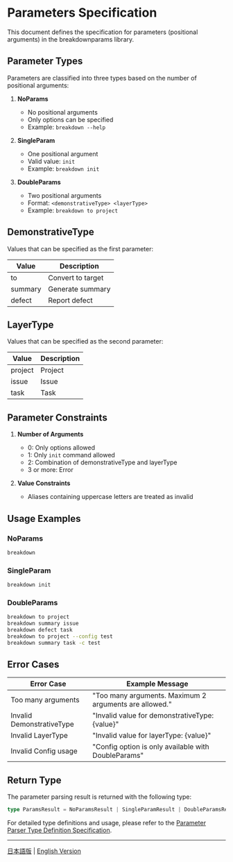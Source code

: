 # Parameters Specification

This document defines the specification for parameters (positional arguments) in the breakdownparams library.

## Parameter Types

Parameters are classified into three types based on the number of positional arguments:

1. **NoParams**
   - No positional arguments
   - Only options can be specified
   - Example: `breakdown --help`

2. **SingleParam**
   - One positional argument
   - Valid value: `init`
   - Example: `breakdown init`

3. **DoubleParams**
   - Two positional arguments
   - Format: `<demonstrativeType> <layerType>`
   - Example: `breakdown to project`

## DemonstrativeType

Values that can be specified as the first parameter:

| Value   | Description      |
| ------- | ---------------- |
| to      | Convert to target |
| summary | Generate summary  |
| defect  | Report defect     |

## LayerType

Values that can be specified as the second parameter:

| Value   | Description |
| ------- | ----------- |
| project | Project     |
| issue   | Issue       |
| task    | Task        |

## Parameter Constraints

1. **Number of Arguments**
   - 0: Only options allowed
   - 1: Only `init` command allowed
   - 2: Combination of demonstrativeType and layerType
   - 3 or more: Error

2. **Value Constraints**
   - Aliases containing uppercase letters are treated as invalid

## Usage Examples

### NoParams

```bash
breakdown
```

### SingleParam

```bash
breakdown init
```

### DoubleParams

```bash
breakdown to project
breakdown summary issue
breakdown defect task
breakdown to project --config test
breakdown summary task -c test
```

## Error Cases

| Error Case           | Example Message                                    |
| -------------------- | -------------------------------------------------- |
| Too many arguments   | "Too many arguments. Maximum 2 arguments are allowed." |
| Invalid DemonstrativeType | "Invalid value for demonstrativeType: {value}"     |
| Invalid LayerType    | "Invalid value for layerType: {value}"             |
| Invalid Config usage | "Config option is only available with DoubleParams" |

## Return Type

The parameter parsing result is returned with the following type:

```typescript
type ParamsResult = NoParamsResult | SingleParamResult | DoubleParamsResult;
```

For detailed type definitions and usage, please refer to the [Parameter Parser Type Definition Specification](params_type.md).

---

[日本語版](params.ja.md) | [English Version](params.md) 